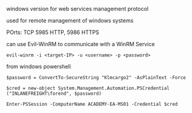 windows version for web services management protocol 


used for remote management of windows systems 

POrts: TCP 5985 HTTP, 5986 HTTPS

can use Evil-WinRM to communicate with a WinRM Service

```
evil-winrm -i <target-IP> -u <username> -p <password>
```

from windows powershell
```powershell-session
$password = ConvertTo-SecureString "Klmcargo2" -AsPlainText -Force

$cred = new-object System.Management.Automation.PSCredential ("INLANEFREIGHT\forend", $password)

Enter-PSSession -ComputerName ACADEMY-EA-MS01 -Credential $cred
```